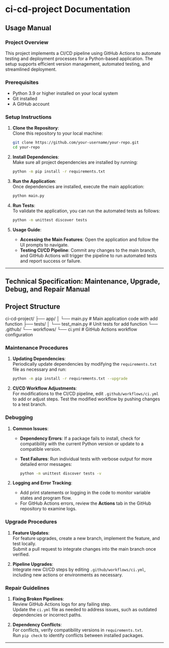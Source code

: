 # ci-cd-project Documentation

## Usage Manual

### Project Overview
This project implements a CI/CD pipeline using GitHub Actions to automate testing and deployment processes for a Python-based application. The setup supports efficient version management, automated testing, and streamlined deployment.

### Prerequisites
- Python 3.9 or higher installed on your local system
- Git installed
- A GitHub account

### Setup Instructions

1. **Clone the Repository**:  
   Clone this repository to your local machine:

   ```bash
   git clone https://github.com/your-username/your-repo.git
   cd your-repo
   ```

2. **Install Dependencies**:  
   Make sure all project dependencies are installed by running:

   ```bash
   python -m pip install -r requirements.txt
   ```

3. **Run the Application**:  
   Once dependencies are installed, execute the main application:

   ```bash
   python main.py
   ```

4. **Run Tests**:  
   To validate the application, you can run the automated tests as follows:

   ```bash
   python -m unittest discover tests
   ```

5. **Usage Guide**:  
   - **Accessing the Main Features**: Open the application and follow the UI prompts to navigate.
   - **Testing CI/CD Pipeline**: Commit any changes to the main branch, and GitHub Actions will trigger the pipeline to run automated tests and report success or failure.

---
## Technical Specification: Maintenance, Upgrade, Debug, and Repair Manual

## Project Structure

ci-cd-project/
├── app/
│   └── main.py            # Main application code with add function
├── tests/
│   └── test_main.py       # Unit tests for add function
└── .github/
    └── workflows/
        └── ci.yml         # GitHub Actions workflow configuration

### Maintenance Procedures

1. **Updating Dependencies**:  
   Periodically update dependencies by modifying the `requirements.txt` file as necessary and run:
   
   ```bash
   python -m pip install -r requirements.txt --upgrade
   ```

2. **CI/CD Workflow Adjustments**:  
   For modifications to the CI/CD pipeline, edit `.github/workflows/ci.yml` to add or adjust steps.
   Test the modified workflow by pushing changes to a test branch.

### Debugging

1. **Common Issues**:  
   - **Dependency Errors**: If a package fails to install, check for compatibility with the current Python version or update to a compatible version.
   - **Test Failures**: Run individual tests with verbose output for more detailed error messages:
   
     ```bash
     python -m unittest discover tests -v
     ```

2. **Logging and Error Tracking**:  
   - Add print statements or logging in the code to monitor variable states and program flow.
   - For GitHub Actions errors, review the **Actions** tab in the GitHub repository to examine logs.

### Upgrade Procedures

1. **Feature Updates**:  
   For feature upgrades, create a new branch, implement the feature, and test locally.  
   Submit a pull request to integrate changes into the main branch once verified.

2. **Pipeline Upgrades**:  
   Integrate new CI/CD steps by editing `.github/workflows/ci.yml`, including new actions or environments as necessary.

### Repair Guidelines

1. **Fixing Broken Pipelines**:  
   Review GitHub Actions logs for any failing step.  
   Update the `ci.yml` file as needed to address issues, such as outdated dependencies or incorrect paths.

2. **Dependency Conflicts**:  
   For conflicts, verify compatibility versions in `requirements.txt`.  
   Run `pip check` to identify conflicts between installed packages.

--- 